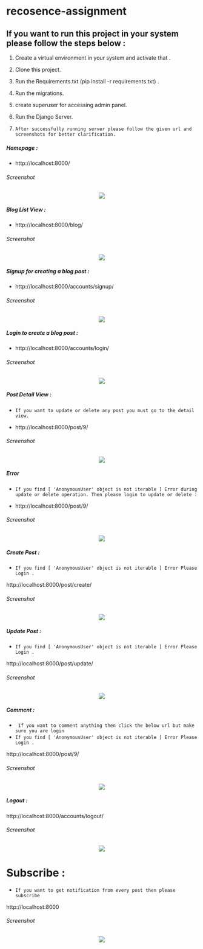 # recosence-assignment


## If you want to run this project in your system please follow the steps below :
 
1. Create a virtual environment in your system and activate that .
2. Clone this project.
3. Run the Requirements.txt (pip install -r requirements.txt) .
4. Run the migrations.
5. create superuser for accessing admin panel.
6. Run the Django Server.

7. `After successfully running server please follow the given url and screenshots for better clarification.`

##### Homepage  :
- http://localhost:8000/

###### Screenshot

<p align="center"> 
<img src="src/Screenshots/homepage_intro.png">
</p>


##### Blog List View  :
- http://localhost:8000/blog/

###### Screenshot

<p align="center"> 
<img src="src/Screenshots/blogs.png">
</p>


##### Signup for creating a blog post  :
- http://localhost:8000/accounts/signup/

###### Screenshot

<p align="center"> 
<img src="src/Screenshots/signup.png">
</p>


##### Login to create a blog post  :
- http://localhost:8000/accounts/login/

###### Screenshot

<p align="center"> 
<img src="src/Screenshots/signin.png">
</p>

##### Post Detail View  :
* `If you want to update or delete any post you must go to the detail view.`
- http://localhost:8000/post/9/

###### Screenshot

<p align="center"> 
<img src="src/Screenshots/update_delete.png">
</p>


##### Error
* `If you find [ 'AnonymousUser' object is not iterable ] Error during update or delete operation. Then please login to update or delete :`

- http://localhost:8000/post/9/

###### Screenshot

<p align="center"> 
<img src="src/Screenshots/error.png">
</p>

##### Create Post  :
* `If you find [ 'AnonymousUser' object is not iterable ] Error Please Login .`

http://localhost:8000/post/create/

###### Screenshot

<p align="center"> 
<img src="src/Screenshots/create_article.png">
</p>


##### Update Post  :
* `If you find [ 'AnonymousUser' object is not iterable ] Error Please Login .`

http://localhost:8000/post/update/

###### Screenshot

<p align="center"> 
<img src="src/Screenshots/update.png">
</p>

##### Comment :

* ` If you want to comment anything then click the below url but make sure you are login`
* `If you find [ 'AnonymousUser' object is not iterable ] Error Please Login .`

http://localhost:8000/post/9/

###### Screenshot

<p align="center"> 
<img src="src/Screenshots/commentsection_previouspost.png">
</p>

##### Logout :
http://localhost:8000/accounts/logout/
###### Screenshot

<p align="center"> 
<img src="src/Screenshots/logout.png">
</p>


# Subscribe :
* `If you want to get notification from every post then please subscribe`

http://localhost:8000
###### Screenshot


<p align="center"> 
<img src="src/Screenshots/newsletter.png">
</p>